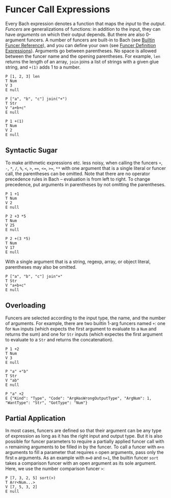 # Funcer Call Expressions

Every Bach expression denotes a function that maps the *input* to the *output*.
*Funcers* are generalizations of functions: in addition to the input, they can
have *arguments* on which their output depends. But there are also 0-argument
funcers. A number of funcers are built-in to Bach (see [Builtin Funcer
Reference](./builtin-funcer-reference.md)), and you can define your own (see
[Funcer Definition Expressions](./funcer-definition-expressions.md)). Arguments
go between parentheses. No space is allowed between the funcer name and the
opening parentheses. For example, `len` returns the length of an array, `join`
joins a list of strings with a given glue string, and `+(1)` adds 1 to a
number.

```bachdoc
P [1, 2, 3] len
T Num
V 3
E null

P ["a", "b", "c"] join("+")
T Str
V "a+b+c"
E null

P 1 +(1)
T Num
V 2
E null
```

## Syntactic Sugar

To make arithmetic expressions etc. less noisy, when calling the funcers `+`,
`-`, `*`, `/`, `%`, `<`, `>`, `==`, `<=`, `>=`, `**` with one argument that is
a single literal or funcer call, the parentheses can be omitted. Note that
there are no operator precedence rules in Bach – evaluation is from left to
right. To change precedence, put arguments in parentheses by not omitting the
parentheses.

```bachdoc
P 1 +1
T Num
V 2
E null

P 2 +3 *5
T Num
V 25
E null

P 2 +(3 *5)
T Num
V 17
E null
```

With a single argument that is a string, regexp, array, or object literal,
parentheses may also be omitted.

```bachdoc
P ["a", "b", "c"] join"+"
T Str
V "a+b+c"
E null
```

## Overloading

Funcers are selected according to the input type, the name, and the number of
arguments. For example, there are two builtin 1-arg funcers named `+`: one for
`Num` inputs (which expects the first argument to evaluate to a `Num` and
returns the sum) and one for `Str` inputs (which expectes the first argument to
evaluate to a `Str` and returns the concatenation).

```bachdoc
P 1 +2
T Num
V 3
E null

P "a" +"b"
T Str
V "ab"
E null

P "a" +2
E {"Kind": "Type", "Code": "ArgHasWrongOutputType", "ArgNum": 1, "WantType": "Str", "GotType": "Num"}
```

## Partial Application

In most cases, funcers are defined so that their argument can be any type of
expression as long as it has the right input and output type. But it is also
possible for funcer parameters to require a partially applied funcer call with
`n` remaining arguments to be filled in by the funcer. To call a funcer with
`m+n` arguments to fill a parameter that requires `n` open arguments, pass only
the first `m` arguments. As an example with `m=0` and `n=1`, the builtin funcer
`sort` takes a comparison funcer with an open argument as its sole argument.
Here, we use the number comparison funcer `>`:

```bachdoc
P [7, 3, 2, 5] sort(>)
T Arr<Num...>
V [7, 5, 3, 2]
E null
```
